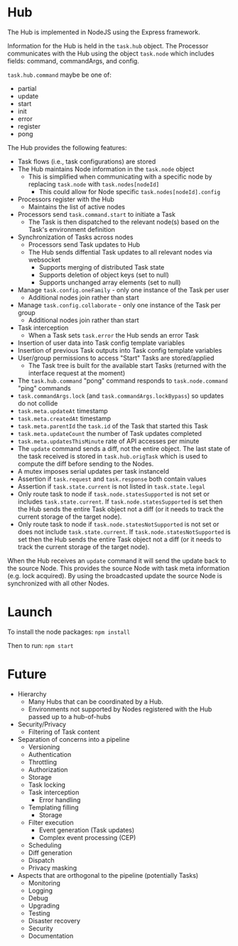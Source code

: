 # Hub

The Hub is implemented in NodeJS using the Express framework.

Information for the Hub is held in the `task.hub` object. The Processor communicates with the Hub using the object `task.node` which includes fields: command, commandArgs, and config. 

`task.hub.command` maybe be one of:
  * partial
  * update
  * start
  * init
  * error
  * register
  * pong

The Hub provides the following features:
* Task flows (i.e., task configurations) are stored
* The Hub maintains Node information in the `task.node` object
  * This is simplified when communicating with a specific node by replacing `task.node` with `task.nodes[nodeId]`
    * This could allow for Node specific `task.nodes[nodeId].config`
* Processors register with the Hub
  * Maintains the list of active nodes
* Processors send `task.command.start` to initiate a Task
  * The Task is then dispatched to the relevant node(s) based on the Task's environment definition
* Synchronization of Tasks across nodes
  * Processors send Task updates to Hub
  * The Hub sends diffential Task updates to all relevant nodes via websocket
    * Supports merging of distributed Task state
    * Supports deletion of object keys (set to null)
    * Supports unchanged array elements (set to null)
* Manage `task.config.oneFamily` - only one instance of the Task per user
  * Additional nodes join rather than start
* Manage `task.config.collaborate` - only one instance of the Task per group
  * Additional nodes join rather than start
* Task interception
  * When a Task sets `task.error` the Hub sends an error Task
* Insertion of user data into Task config template variables
* Insertion of previous Task outputs into Task config template variables
* User/group permissions to access "Start" Tasks are stored/applied
  * The Task tree is built for the available start Tasks (returned with the interface request at the moment)
* The `task.hub.command` "pong" command responds to `task.node.command` "ping" commands
* `task.commandArgs.lock` (and `task.commandArgs.lockBypass`) so updates do not collide
* `task.meta.updateAt` timestamp
* `task.meta.createdAt` timestamp
* `task.meta.parentId` the `task.id` of the Task that started this Task
* `task.meta.updateCount` the number of Task updates completed
* `task.meta.updatesThisMinute` rate of API accesses per minute
* The `update` command sends a diff, not the entire object. The last state of the task received is stored in `task.hub.origTask` which is used to compute the diff before sending to the Nodes.
* A mutex imposes serial updates per task instanceId
* Assertion if `task.request` and `task.response` both contain values
* Assertion if `task.state.current` is not listed in `task.state.legal`
* Only route task to node if `task.node.statesSupported` is not set or includes `task.state.current`. If `task.node.statesSupported` is set then the Hub sends the entire Task object not a diff (or it needs to track the current storage of the target node).
* Only route task to node if `task.node.statesNotSupported` is not set or does not include `task.state.current`. If `task.node.statesNotSupported` is set then the Hub sends the entire Task object not a diff (or it needs to track the current storage of the target node).

When the Hub receives an `update` command it will send the update back to the source Node. This provides the source Node with task meta information (e.g. lock acquired). By using the broadcasted update the source Node is synchronized with all other Nodes.

# Launch

To install the node packages: `npm install` 

Then to run: `npm start`

# Future
* Hierarchy
  * Many Hubs that can be coordinated by a Hub.
  * Environments not supported by Nodes registered with the Hub passed up to a hub-of-hubs
* Security/Privacy
  * Filtering of Task content
* Separation of concerns into a pipeline
  * Versioning
  * Authentication
  * Throttling
  * Authorization
  * Storage
  * Task locking
  * Task interception
    * Error handling
  * Templating filling
    * Storage
  * Filter execution
    * Event generation (Task updates)
    * Complex event processing (CEP)
  * Scheduling
  * Diff generation
  * Dispatch
  * Privacy masking
* Aspects that are orthogonal to the pipeline (potentially Tasks)
  * Monitoring
  * Logging
  * Debug
  * Upgrading
  * Testing
  * Disaster recovery
  * Security
  * Documentation


